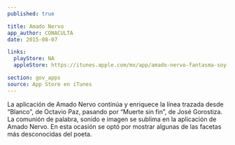 ```yaml
---
published: true

title: Amado Nervo
app_author: CONACULTA
date: 2015-08-07

links:
  playStore: NA
  appleStore: https://itunes.apple.com/mx/app/amado-nervo-fantasma-soy-yo./id583033635?mt=8

section: gov_apps
source: App Store en iTunes
---
```

La aplicación de Amado Nervo continúa y enriquece la línea trazada desde “Blanco”, de Octavio Paz, pasando por “Muerte sin fin”, de José Gorostiza. La comunión de palabra, sonido e imagen se sublima en la aplicación de Amado Nervo. En esta ocasión se optó por mostrar algunas de las facetas más desconocidas del poeta. 

